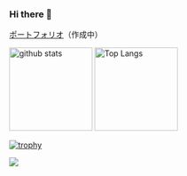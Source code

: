 ### Hi there 👋

[ポートフォリオ](https://portfolio-bck.pages.dev/)（作成中）

<p align="left"> 
  <img alt="github stats" height="150px" src="https://github-readme-stats.vercel.app/api?username=eraser5th&show_icons=ture&theme=vue" />
  <img alt="Top Langs" height="150px" src="https://github-readme-stats.vercel.app/api/top-langs/?username=eraser5th&layout=compact&show_icons=true&theme=vue" />
</p>

[![trophy](https://github-profile-trophy.vercel.app/?username=eraser5th&column=7)](https://github.com/ryo-ma/github-profile-trophy)

![](https://github-profile-summary-cards.vercel.app/api/cards/profile-details?username=eraser5th&theme=vue)
